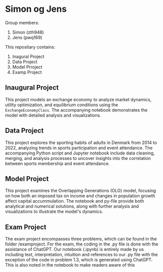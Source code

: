 # Simon og Jens

Group members:
1. Simon (zth948)
2. Jens (pwq169)

This repositary contains:
1. Inagural Project
2. Data Project
3. Model Prroject
4. Examp Project

## Inaugural Project

This project models an exchange economy to analyze market dynamics, utility optimization, and equilibrium conditions using the `ExchangeEconomyClass`. The accompanying notebook demonstrates the model with detailed analysis and visualizations.

## Data Project

This project explores the sporting habits of adults in Denmark from 2014 to 2022, analyzing trends in sports participation and event attendance. The accompanying Python script and Jupyter notebook include data cleaning, merging, and analysis processes to uncover insights into the correlation between sports membership and event attendance.

## Model Project
This project examines the Overlapping Generations (OLG) model, focusing on how both an imposed tax on income and changes in population growth affect capital accummulation. The notebook and py-file provide both analytical and numerical solutions, along with further analysis and visualizations to illustrate the model's dynamics.

## Exam Project
The exam project encompasses three problems, which can be found in the folder /examproject.
For the exam, the coding in the .py file is done with the assistance of ChatGPT. 
Our notebook (.ipynb) is entirely made by us including text, interpretation, intuition and references to our .py file with the exception of the code in problem 1.3, which is generated using ChatGPT. This is also noted in the notebook to make readers aware of this